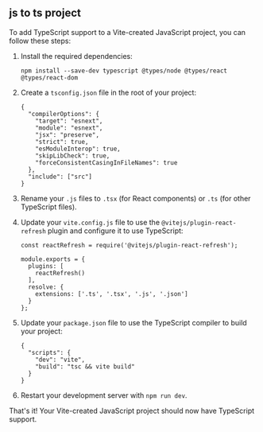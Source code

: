 ## js to ts project
To add TypeScript support to a Vite-created JavaScript project, you can follow these steps:

1. Install the required dependencies:

   ```
   npm install --save-dev typescript @types/node @types/react @types/react-dom
   ```

2. Create a `tsconfig.json` file in the root of your project:

   ```
   {
     "compilerOptions": {
       "target": "esnext",
       "module": "esnext",
       "jsx": "preserve",
       "strict": true,
       "esModuleInterop": true,
       "skipLibCheck": true,
       "forceConsistentCasingInFileNames": true
     },
     "include": ["src"]
   }
   ```

3. Rename your `.js` files to `.tsx` (for React components) or `.ts` (for other TypeScript files).

4. Update your `vite.config.js` file to use the `@vitejs/plugin-react-refresh` plugin and configure it to use TypeScript:

   ```
   const reactRefresh = require('@vitejs/plugin-react-refresh');

   module.exports = {
     plugins: [
       reactRefresh()
     ],
     resolve: {
       extensions: ['.ts', '.tsx', '.js', '.json']
     }
   };
   ```

5. Update your `package.json` file to use the TypeScript compiler to build your project:

   ```
   {
     "scripts": {
       "dev": "vite",
       "build": "tsc && vite build"
     }
   }
   ```

6. Restart your development server with `npm run dev`.

That's it! Your Vite-created JavaScript project should now have TypeScript support.

